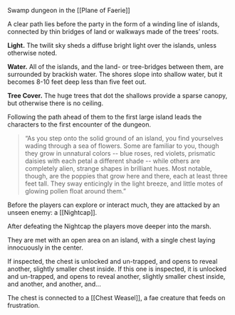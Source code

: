 Swamp dungeon in the [[Plane of Faerie]]

A clear path lies before the party in the form of a winding line of islands, connected by thin bridges of land or walkways made of the trees’ roots.

**Light.** The twilit sky sheds a diffuse bright light over the islands, unless otherwise noted.

**Water.** All of the islands, and the land- or tree-bridges between them, are surrounded by brackish water. The shores slope into shallow water, but it becomes 8-10 feet deep less than five feet out.

**Tree Cover.** The huge trees that dot the shallows provide a sparse canopy, but otherwise there is no ceiling.


Following the path ahead of them to the first large island leads the characters to the first encounter of the dungeon.

>“As you step onto the solid ground of an island, you find yourselves wading through a sea of flowers. Some are familiar to you, though they grow in unnatural colors -- blue roses, red violets, prismatic daisies with each petal a different shade -- while others are completely alien, strange shapes in brilliant hues. Most notable, though, are the poppies that grow here and there, each at least three feet tall. They sway enticingly in the light breeze, and little motes of glowing pollen float around them.”

Before the players can explore or interact much, they are attacked by an unseen enemy: a [[Nightcap]].




After defeating the Nightcap the players move deeper into the marsh.

They are met with an open area on an island, with a single chest laying innocuously in the center.

If inspected, the chest is unlocked and un-trapped, and opens to reveal another, slightly smaller chest inside. If this one is inspected, it is unlocked and un-trapped, and opens to reveal another, slightly smaller chest inside, and another, and another, and...

The chest is connected to a [[Chest Weasel]], a fae creature that feeds on frustration.
